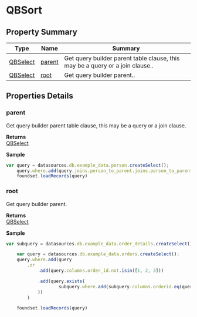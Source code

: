 # QBSort

## Property Summary

| Type                    | Name                       | Summary                                                                       |
| ----------------------- | -------------------------- | ----------------------------------------------------------------------------- |
| [QBSelect](qbselect.md) | [parent](qbsort.md#parent) | Get query builder parent table clause, this may be a query or a join clause.. |
| [QBSelect](qbselect.md) | [root](qbsort.md#root)     | Get query builder parent..                                                    |

## Properties Details

### parent

Get query builder parent table clause, this may be a query or a join clause.

**Returns**\
[QBSelect](qbselect.md)

**Sample**

```javascript
var query = datasources.db.example_data.person.createSelect();
	query.where.add(query.joins.person_to_parent.joins.person_to_parent.columns.name.eq('john'))
	foundset.loadRecords(query)
```

### root

Get query builder parent.

**Returns**\
[QBSelect](qbselect.md)

**Sample**

```javascript
var subquery = datasources.db.example_data.order_details.createSelect();

	var query = datasources.db.example_data.orders.createSelect();
	query.where.add(query
		.or
			.add(query.columns.order_id.not.isin([1, 2, 3]))

			.add(query.exists(
					subquery.where.add(subquery.columns.orderid.eq(query.columns.order_id)).root
			))
		)

	foundset.loadRecords(query)
```

